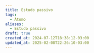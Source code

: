 ```yaml
---
title: Estudo passivo
tags:
  - Átomo
aliases:
  - Estudo passivo
draft: true
created_at: 2024-07-12T18:38:12-03:00
updated_at: 2025-02-08T22:26:10-03:00
---
```



